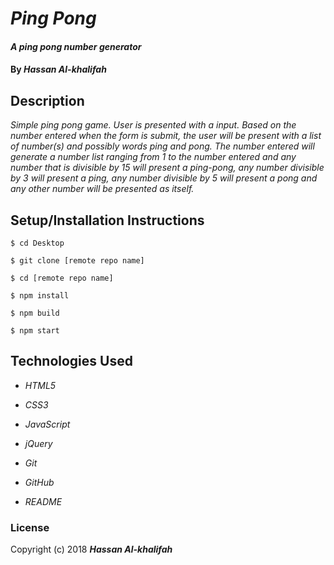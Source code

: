 # _Ping Pong_

#### _A ping pong number generator_

#### By _**Hassan Al-khalifah**_

## Description

_Simple ping pong game. User is presented with a input. Based on the number entered when the form is submit, the user will be present with a list of number(s) and possibly words ping and pong. The number entered will generate a number list ranging from 1 to the number entered and any number that is divisible by 15 will present a ping-pong, any number divisible by 3 will present a ping, any number divisible by 5 will present a pong and any other number will be presented as itself._

## Setup/Installation Instructions

```
$ cd Desktop
```

```
$ git clone [remote repo name]
```

```
$ cd [remote repo name]
```

```
$ npm install
```

```
$ npm build
```

```
$ npm start
```

## Technologies Used

* _HTML5_

* _CSS3_

* _JavaScript_

* _jQuery_

* _Git_

* _GitHub_

* _README_

### License

Copyright (c) 2018 **_Hassan Al-khalifah_**
